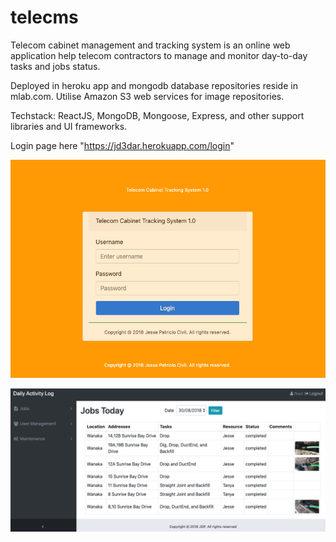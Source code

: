 # telecms
Telecom cabinet management and tracking system is an online web application help telecom contractors to manage and monitor day-to-day tasks and jobs status. 

Deployed in heroku app and mongodb database repositories reside in mlab.com. Utilise Amazon S3 web services for image repositories.

Techstack: ReactJS, MongoDB, Mongoose, Express, and other support libraries and UI frameworks.

Login page here "https://jd3dar.herokuapp.com/login"

<p align="center">
  <img alt="telcab" src="https://github.com/jessepatricio/content/blob/master/telcab-login.png">
</p>

<p align="center">
  <img alt="telcab" src="https://github.com/jessepatricio/content/blob/master/telcab-dal.png">
</p>
